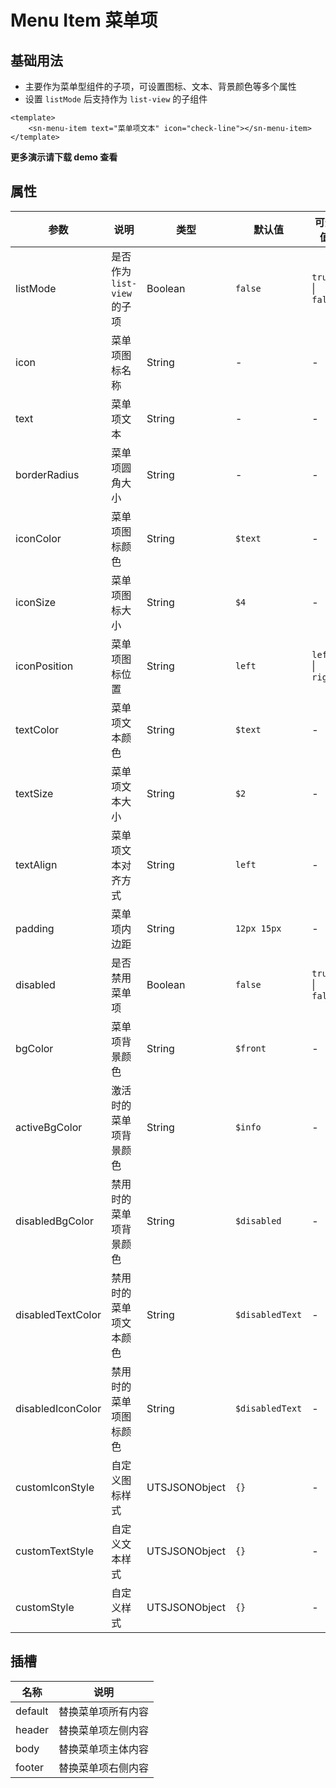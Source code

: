 # Menu Item 菜单项

## 基础用法
- 主要作为菜单型组件的子项，可设置图标、文本、背景颜色等多个属性
- 设置 `listMode` 后支持作为 `list-view` 的子组件

```vue
<template>
	<sn-menu-item text="菜单项文本" icon="check-line"></sn-menu-item>
</template>
```
**更多演示请下载 demo 查看**
## 属性
| 参数              | 说明                        | 类型          | 默认值          | 可选值            |
| ----------------- | --------------------------- | ------------- | --------------- | ----------------- |
| listMode          | 是否作为 `list-view` 的子项 | Boolean       | `false`         | `true` \| `false` |
| icon              | 菜单项图标名称              | String        | -               | -                 |
| text              | 菜单项文本                  | String        | -               | -                 |
| borderRadius      | 菜单项圆角大小              | String        | -               | -                 |
| iconColor         | 菜单项图标颜色              | String        | `$text`         | -                 |
| iconSize          | 菜单项图标大小              | String        | `$4`            | -                 |
| iconPosition      | 菜单项图标位置              | String        | `left`          | `left` \| `right` |
| textColor         | 菜单项文本颜色              | String        | `$text`         | -                 |
| textSize          | 菜单项文本大小              | String        | `$2`            | -                 |
| textAlign         | 菜单项文本对齐方式          | String        | `left`          | -                 |
| padding           | 菜单项内边距                | String        | `12px 15px`     | -                 |
| disabled          | 是否禁用菜单项              | Boolean       | `false`         | `true` \| `false` |
| bgColor           | 菜单项背景颜色              | String        | `$front`        | -                 |
| activeBgColor     | 激活时的菜单项背景颜色      | String        | `$info`         | -                 |
| disabledBgColor   | 禁用时的菜单项背景颜色      | String        | `$disabled`     | -                 |
| disabledTextColor | 禁用时的菜单项文本颜色      | String        | `$disabledText` | -                 |
| disabledIconColor | 禁用时的菜单项图标颜色      | String        | `$disabledText` | -                 |
| customIconStyle   | 自定义图标样式              | UTSJSONObject | `{}`            | -                 |
| customTextStyle   | 自定义文本样式              | UTSJSONObject | `{}`            | -                 |
| customStyle       | 自定义样式                  | UTSJSONObject | `{}`            | -                 |
## 插槽
| 名称    | 说明           |
| ------- | -------------- |
| default | 替换菜单项所有内容 |
| header  | 替换菜单项左侧内容 |
| body    | 替换菜单项主体内容 |
| footer  | 替换菜单项右侧内容 |




<DemoPhone name="sn-menu-item" />
